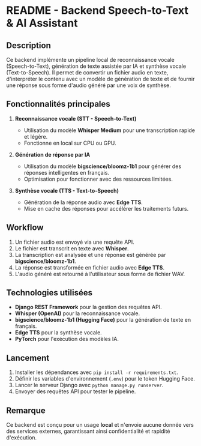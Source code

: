 # README - Backend Speech-to-Text & AI Assistant

## Description
Ce backend implémente un pipeline local de reconnaissance vocale (Speech-to-Text), génération de texte assistée par IA et synthèse vocale (Text-to-Speech). Il permet de convertir un fichier audio en texte, d'interpréter le contenu avec un modèle de génération de texte et de fournir une réponse sous forme d'audio généré par une voix de synthèse.

## Fonctionnalités principales
1. **Reconnaissance vocale (STT - Speech-to-Text)**
   - Utilisation du modèle **Whisper Medium** pour une transcription rapide et légère.
   - Fonctionne en local sur CPU ou GPU.

2. **Génération de réponse par IA**
   - Utilisation du modèle **bigscience/bloomz-1b1** pour générer des réponses intelligentes en français.
   - Optimisation pour fonctionner avec des ressources limitées.

3. **Synthèse vocale (TTS - Text-to-Speech)**
   - Génération de la réponse audio avec **Edge TTS**.
   - Mise en cache des réponses pour accélérer les traitements futurs.

## Workflow
1. Un fichier audio est envoyé via une requête API.
2. Le fichier est transcrit en texte avec **Whisper**.
3. La transcription est analysée et une réponse est générée par **bigscience/bloomz-1b1**.
4. La réponse est transformée en fichier audio avec **Edge TTS**.
5. L'audio généré est retourné à l'utilisateur sous forme de fichier WAV.

## Technologies utilisées
- **Django REST Framework** pour la gestion des requêtes API.
- **Whisper (OpenAI)** pour la reconnaissance vocale.
- **bigscience/bloomz-1b1 (Hugging Face)** pour la génération de texte en français.
- **Edge TTS** pour la synthèse vocale.
- **PyTorch** pour l'exécution des modèles IA.

## Lancement
1. Installer les dépendances avec `pip install -r requirements.txt`.
2. Définir les variables d'environnement (`.env`) pour le token Hugging Face.
3. Lancer le serveur Django avec `python manage.py runserver`.
4. Envoyer des requêtes API pour tester le pipeline.

## Remarque
Ce backend est conçu pour un usage **local** et n'envoie aucune donnée vers des services externes, garantissant ainsi confidentialité et rapidité d'exécution.

